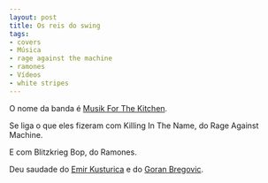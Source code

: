 ```yaml
---
layout: post
title: Os reis do swing
tags:
- covers
- Música
- rage against the machine
- ramones
- Vídeos
- white stripes
---
```


O nome da banda é [Musik For The Kitchen](http://www.facebook.com/musikforthekitchen).

Se liga o que eles fizeram com Killing In The Name, do Rage Against Machine.

E com Blitzkrieg Bop, do Ramones.

Deu saudade do [Emir Kusturica](http://www.youtube.com/embed/AiBUsBCPcqk) e do [Goran Bregovic](http://www.youtube.com/embed/fyt0JVPtpC4).